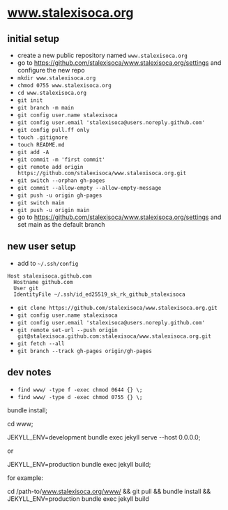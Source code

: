 # www.stalexisoca.org

## initial setup

- create a new public repository named `www.stalexisoca.org`
- go to https://github.com/stalexisoca/www.stalexisoca.org/settings and configure the new repo
- `mkdir www.stalexisoca.org`
- `chmod 0755 www.stalexisoca.org`
- `cd www.stalexisoca.org`
- `git init`
- `git branch -m main`
- `git config user.name stalexisoca`
- `git config user.email 'stalexisoca@users.noreply.github.com'`
- `git config pull.ff only`
- `touch .gitignore`
- `touch README.md`
- `git add -A`
- `git commit -m 'first commit'`
- `git remote add origin https://github.com/stalexisoca/www.stalexisoca.org.git`
- `git switch --orphan gh-pages`
- `git commit --allow-empty --allow-empty-message`
- `git push -u origin gh-pages`
- `git switch main`
- `git push -u origin main`
- go to https://github.com/stalexisoca/www.stalexisoca.org/settings and set main as the default branch

## new user setup

- add to `~/.ssh/config`
```
Host stalexisoca.github.com
  Hostname github.com
  User git
  IdentityFile ~/.ssh/id_ed25519_sk_rk_github_stalexisoca
```
- `git clone https://github.com/stalexisoca/www.stalexisoca.org.git`
- `git config user.name stalexisoca`
- `git config user.email 'stalexisoca@users.noreply.github.com'`
- `git remote set-url --push origin git@stalexisoca.github.com:stalexisoca/www.stalexisoca.org.git`
- `git fetch --all`
- `git branch --track gh-pages origin/gh-pages`

## dev notes

- `find www/ -type f -exec chmod 0644 {} \;`
- `find www/ -type d -exec chmod 0755 {} \;`

bundle install;

cd www;

JEKYLL_ENV=development bundle exec jekyll serve --host 0.0.0.0;

or

JEKYLL_ENV=production bundle exec jekyll build;

for example:

cd /path-to/www.stalexisoca.org/www/ && git pull && bundle install && JEKYLL_ENV=production bundle exec jekyll build
